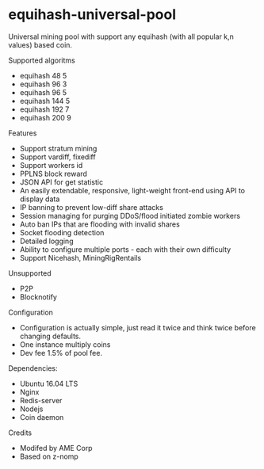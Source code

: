 # equihash-universal-pool
Universal mining pool with support any equihash (with all popular k,n values) based coin.

Supported algoritms 
- equihash 48 5
- equihash 96 3
- equihash 96 5
- equihash 144 5
- equihash 192 7
- equihash 200 9

Features
- Support stratum mining
- Support vardiff, fixediff
- Support workers id
- PPLNS block reward
- JSON API for get statistic
- An easily extendable, responsive, light-weight front-end using API to display data
- IP banning to prevent low-diff share attacks
- Session managing for purging DDoS/flood initiated zombie workers
- Auto ban IPs that are flooding with invalid shares
- Socket flooding detection
- Detailed logging
- Ability to configure multiple ports - each with their own difficulty
- Support Nicehash, MiningRigRentails


Unsupported
- P2P
- Blocknotify

Configuration
- Configuration is actually simple, just read it twice and think twice before changing defaults.
- One instance multiply coins
- Dev fee 1.5% of pool fee.

Dependencies:
- Ubuntu 16.04 LTS
- Nginx
- Redis-server
- Nodejs
- Coin daemon

Credits
- Modifed by AME Corp
- Based on z-nomp

